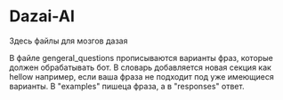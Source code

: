 # Dazai-AI
Здесь файлы для мозгов дазая


В файле gengeral_questions прописываются варианты фраз, которые должен обрабатывать бот. В словарь добавляется новая секция как hellow например,
если ваша фраза не подходит под уже имеющиеся варианты. В "examples" пишеца фраза, а в "responses" ответ.
